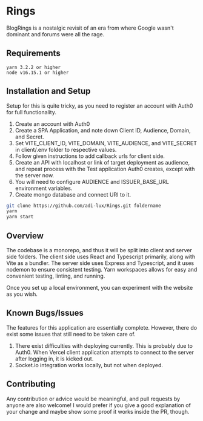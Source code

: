 # Rings

BlogRings is a nostalgic revisit of an era from where Google wasn't dominant and forums were all the rage.

## Requirements

```
yarn 3.2.2 or higher
node v16.15.1 or higher
```

## Installation and Setup

Setup for this is quite tricky, as you need to register an account with Auth0 for full functionality.

1. Create an account with Auth0
2. Create a SPA Application, and note down Client ID, Audience, Domain, and Secret.
3. Set VITE_CLIENT_ID, VITE_DOMAIN, VITE_AUDIENCE, and VITE_SECRET in client/.env folder to respective values.
4. Follow given instructions to add callback urls for client side.
5. Create an API with localhost or link of target deployment as audience, and repeat process with the Test application
   Auth0 creates, except with the server now.
6. You will need to configure AUDIENCE and ISSUER_BASE_URL environment variables.
7. Create mongo database and connect URI to it.

```bash
git clone https://github.com/adi-lux/Rings.git foldername
yarn
yarn start
```

## Overview

The codebase is a monorepo, and thus it will be split into client and server side folders. The client side uses React
and Typescript primarily, along with Vite as a bundler. The server side uses Express and Typescript, and it uses nodemon
to ensure consistent testing. Yarn workspaces allows for easy and convenient testing, linting, and running.

Once you set up a local environment, you can experiment with the website as you wish.

## Known Bugs/Issues

The features for this application are essentially complete. However, there do exist some issues that still need to be
taken care of.

1. There exist difficulties with deploying currently. This is probably due to Auth0. When Vercel client application
   attempts to connect to the server after logging in, it is kicked out.
2. Socket.io integration works locally, but not when deployed.

## Contributing

Any contribution or advice would be meaningful, and pull requests by anyone are also welcome! I would prefer if you give
a good explanation of your change and maybe show some proof it works inside the PR, though. 